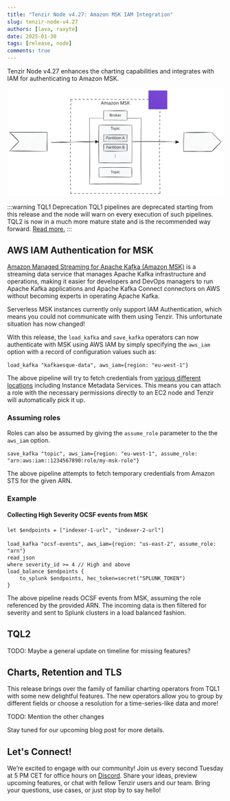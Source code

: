 ```yaml
---
title: "Tenzir Node v4.27: Amazon MSK IAM Integration"
slug: tenzir-node-v4.27
authors: [lava, raxyte]
date: 2025-01-30
tags: [release, node]
comments: true
---
```


Tenzir Node v4.27 enhances the charting capabilities and integrates with IAM for
authenticating to Amazon MSK.

![Tenzir Node v4.27](tenzir-node-v4.27.excalidraw.svg)

[github-release]: https://github.com/tenzir/tenzir/releases/tag/v4.27.0

<!-- truncate -->

:::warning TQL1 Deprecation
TQL1 pipelines are deprecated starting from this release and the node will warn
on every execution of such pipelines. TQL2 is now in a much more mature state
and is the recommended way forward. [Read
more.](https://docs.tenzir.com/tql2-migration)
:::

## AWS IAM Authentication for MSK

[Amazon Managed Streaming for Apache Kafka (Amazon
MSK)](https://aws.amazon.com/msk/) is a streaming data service that manages
Apache Kafka infrastructure and operations, making it easier for developers and
DevOps managers to run Apache Kafka applications and Apache Kafka Connect
connectors on AWS without becoming experts in operating Apache Kafka.

Serverless MSK instances currently only support IAM Authentication, which means
you could not communicate with them using Tenzir. This unfortunate situation has
now changed!

With this release, the `load_kafka` and `save_kafka` operators can now
authenticate with MSK using AWS IAM by simply specifying the `aws_iam`
option with a record of configuration values such as:

```tql
load_kafka "kafkaesque-data", aws_iam={region: "eu-west-1"}
```

The above pipeline will try to fetch credentials from [various different
locations](/next/tql2/operators/load_kafka#aws_iam--record-optional) including
Instance Metadata Services. This means you can attach a role with the necessary
permissions directly to an EC2 node and Tenzir will automatically pick it up.

### Assuming roles

Roles can also be assumed by giving the `assume_role` parameter to the the `aws_iam` option.

```tql
save_kafka "topic", aws_iam={region: "eu-west-1", assume_role: "arn:aws:iam::1234567890:role/my-msk-role"}
```

The above pipeline attempts to fetch temporary credentials from Amazon STS for
the given ARN.

### Example

#### Collecting High Severity OCSF events from MSK

```tql
let $endpoints = ["indexer-1-url", "indexer-2-url"]

load_kafka "ocsf-events", aws_iam={region: "us-east-2", assume_role: "arn"}
read_json
where severity_id >= 4 // High and above
load_balance $endpoints {
    to_splunk $endpoints, hec_token=secret("SPLUNK_TOKEN")
}
```

The above pipeline reads OCSF events from MSK, assuming the role referenced by
the provided ARN. The incoming data is then filtered for severity and sent to
Splunk clusters in a load balanced fashion.

## TQL2

TODO: Maybe a general update on timeline for missing features?

## Charts, Retention and TLS

This release brings over the family of familiar charting operators from TQL1
with some new delightful features. The new operators allow you to group by
different fields or choose a resolution for a time-series-like data and more!

TODO: Mention the other changes

Stay tuned for our upcoming blog post for more details.

## Let's Connect!

We’re excited to engage with our community!
Join us every second Tuesday at 5 PM CET for office hours on [Discord][discord].
Share your ideas, preview upcoming features, or chat with fellow Tenzir users
and our team. Bring your questions, use cases, or just stop by to say hello!

[discord]: /discord
[changelog]: /changelog#v4270
